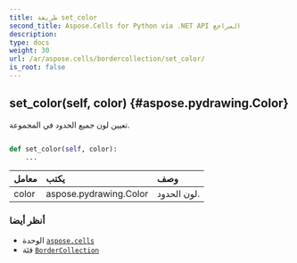 ```yaml
---
title: طريقة set_color
second_title: Aspose.Cells for Python via .NET API المراجع
description:
type: docs
weight: 30
url: /ar/aspose.cells/bordercollection/set_color/
is_root: false
---
```

##  set_color(self, color) {#aspose.pydrawing.Color}
تعيين لون جميع الحدود في المجموعة.



```python

def set_color(self, color):
    ...
```


| معامل| يكتب| وصف|
| :- | :- | :- |
| color | aspose.pydrawing.Color | لون الحدود.|



###  أنظر أيضا
* الوحدة [`aspose.cells`](../../)
* فئة [`BorderCollection`](/cells/python-net/ar/aspose.cells/bordercollection)
